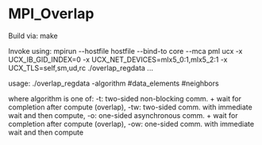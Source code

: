# MPI_Overlap
Build via:
make

Invoke using:
mpirun --hostfile hostfile --bind-to core --mca pml ucx -x UCX_IB_GID_INDEX=0 -x UCX_NET_DEVICES=mlx5_0:1,mlx5_2:1 -x UCX_TLS=self,sm,ud,rc ./overlap_regdata ...

usage:
./overlap_regdata -algorithm #data_elements #neighbors

where algorithm is one of:
-t: two-sided non-blocking comm. + wait for completion after compute (overlap),
-tw: two-sided comm. with immediate wait and then compute,
-o: one-sided asynchronous comm. + wait for completion after compute (overlap),
-ow: one-sided comm. with immediate wait and then compute

